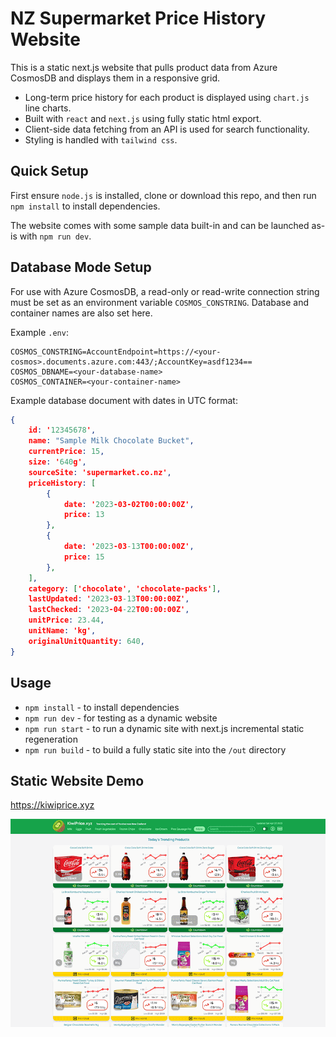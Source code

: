 # NZ Supermarket Price History Website

This is a static next.js website that pulls product data from Azure CosmosDB and displays them in a responsive grid.

- Long-term price history for each product is displayed using `chart.js` line charts.
- Built with `react` and `next.js` using fully static html export.
- Client-side data fetching from an API is used for search functionality.
- Styling is handled with `tailwind css`.

## Quick Setup

First ensure `node.js` is installed, clone or download this repo, and then run `npm install` to install dependencies.

The website comes with some sample data built-in and can be launched as-is with `npm run dev`.

## Database Mode Setup

For use with Azure CosmosDB, a read-only or read-write connection string must be set as an environment variable `COSMOS_CONSTRING`. Database and container names are also set here.

Example `.env`:

```shell
COSMOS_CONSTRING=AccountEndpoint=https://<your-cosmos>.documents.azure.com:443/;AccountKey=asdf1234==
COSMOS_DBNAME=<your-database-name>
COSMOS_CONTAINER=<your-container-name>
```

Example database document with dates in UTC format:

```json
{
    id: '12345678',
    name: "Sample Milk Chocolate Bucket",
    currentPrice: 15,
    size: '640g',
    sourceSite: 'supermarket.co.nz',
    priceHistory: [
        { 
            date: '2023-03-02T00:00:00Z',
            price: 13 
        },
        { 
            date: '2023-03-13T00:00:00Z', 
            price: 15 
        },
    ],
    category: ['chocolate', 'chocolate-packs'],
    lastUpdated: '2023-03-13T00:00:00Z',
    lastChecked: '2023-04-22T00:00:00Z',
    unitPrice: 23.44,
    unitName: 'kg',
    originalUnitQuantity: 640,
}
```

## Usage

- `npm install` - to install dependencies
- `npm run dev` - for testing as a dynamic website
- `npm run start` - to run a dynamic site with next.js incremental static regeneration
- `npm run build` - to build a fully static site into the `/out` directory

## Static Website Demo

<https://kiwiprice.xyz>

![alt text](https://github.com/Jason-nzd/supermarket-prices-nextjs/blob/main/public/images/screenshot.png?raw=true "Screenshot of KiwiPrice.xyz")
